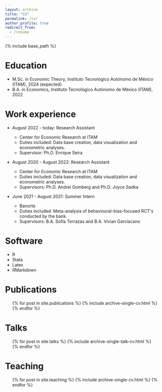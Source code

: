 ```yaml
---
layout: archive
title: "CV"
permalink: /cv/
author_profile: true
redirect_from:
  - /resume
---
```


{% include base_path %}

Education
======
* M.Sc. in Economic Theory, Instituto Tecnológico Autónomo de México (ITAM), 2024 (expected)
* B.A. in Economics, Instituto Tecnológico Autónomo de México (ITAM), 2022

Work experience
======
* August 2022 - today: Research Assistant
  * Center for Economic Research at ITAM
  * Duties included: Data base creation, data visualization and econometric analyses.
  * Supervisor: Ph.D. Enrique Seira

* August 2020 - August 2022: Research Assistant
  * Center for Economic Research at ITAM
  * Duties included: Data base creation, data visualization and econometric analyses.
  * Supervisors: Ph.D. Andrei Gomberg and Ph.D. Joyce Sadka

* June 2021 - August 2021: Summer Intern
  * Banorte
  * Duties included: Meta-analysis of behavioural-bias-focused RCT's conducted by the bank.
  * Supervisors: B.A. Sofía Terrazas and B.A. Vivian Garciacano

Software
======
* R
* Stata
* Latex
* RMarkdown

Publications
======
  <ul>{% for post in site.publications %}
    {% include archive-single-cv.html %}
  {% endfor %}</ul>
  
Talks
======
  <ul>{% for post in site.talks %}
    {% include archive-single-talk-cv.html %}
  {% endfor %}</ul>
  
Teaching
======
  <ul>{% for post in site.teaching %}
    {% include archive-single-cv.html %}
  {% endfor %}</ul>
  
